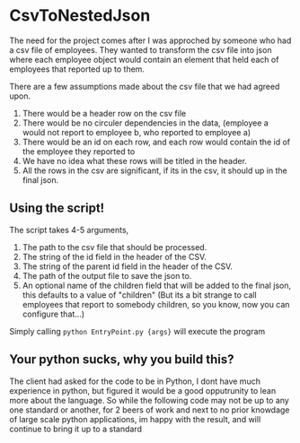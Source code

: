 # CsvToNestedJson

The need for the project comes after I was approched by someone who had a csv file of employees. They wanted to transform the csv file into json where each employee object would contain an element that held each of employees that reported up to them.

There are a few assumptions made about the csv file that we had agreed upon.
1. There would be a header row on the csv file
2. There would be no circuler dependencies in the data, (employee a would not report to employee b, who reported to employee a)
3. There would be an id on each row, and each row would contain the id of the employee they reported to
4. We have no idea what these rows will be titled in the header.
5. All the rows in the csv are significant, if its in the csv, it should up in the final json.

## Using the script!
The script takes 4-5 arguments, 
1. The path to the csv file that should be processed.
2. The string of the id field in the header of the CSV.
3. The string of the parent id field in the header of the CSV.
4. The path of the output file to save the json to.
5. An optional name of the children field that will be added to the final json, this defaults to a value of "children" (But its a bit strange to call employees that report to somebody children, so you know, now you can configure that...)

Simply calling `python EntryPoint.py {args}` will execute the program

## Your python sucks, why you build this?

The client had asked for the code to be in Python, I dont have much experience in python, but figured it would be a good opputrunity to lean more about the language. So while the following code may not be up to any one standard or another, for 2 beers of work and next to no prior knowdage of large scale python applications, im happy with the result, and will continue to bring it up to a standard
